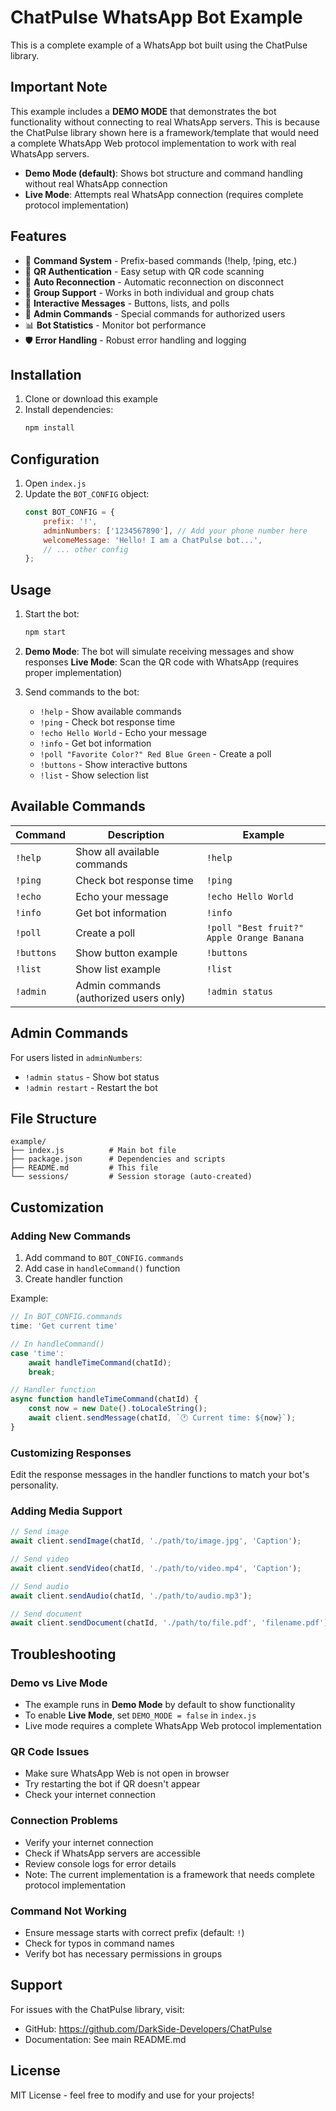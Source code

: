 # ChatPulse WhatsApp Bot Example

This is a complete example of a WhatsApp bot built using the ChatPulse library.

## Important Note

This example includes a **DEMO MODE** that demonstrates the bot functionality without connecting to real WhatsApp servers. This is because the ChatPulse library shown here is a framework/template that would need a complete WhatsApp Web protocol implementation to work with real WhatsApp servers.

- **Demo Mode (default)**: Shows bot structure and command handling without real WhatsApp connection
- **Live Mode**: Attempts real WhatsApp connection (requires complete protocol implementation)

## Features

- 🤖 **Command System** - Prefix-based commands (!help, !ping, etc.)
- 📱 **QR Authentication** - Easy setup with QR code scanning
- 🔄 **Auto Reconnection** - Automatic reconnection on disconnect
- 👥 **Group Support** - Works in both individual and group chats
- 🔘 **Interactive Messages** - Buttons, lists, and polls
- 👑 **Admin Commands** - Special commands for authorized users
- 📊 **Bot Statistics** - Monitor bot performance
- 🛡️ **Error Handling** - Robust error handling and logging

## Installation

1. Clone or download this example
2. Install dependencies:
   ```bash
   npm install
   ```

## Configuration

1. Open `index.js`
2. Update the `BOT_CONFIG` object:
   ```javascript
   const BOT_CONFIG = {
       prefix: '!',
       adminNumbers: ['1234567890'], // Add your phone number here
       welcomeMessage: 'Hello! I am a ChatPulse bot...',
       // ... other config
   };
   ```

## Usage

1. Start the bot:
   ```bash
   npm start
   ```

2. **Demo Mode**: The bot will simulate receiving messages and show responses
   **Live Mode**: Scan the QR code with WhatsApp (requires proper implementation)

3. Send commands to the bot:
   - `!help` - Show available commands
   - `!ping` - Check bot response time
   - `!echo Hello World` - Echo your message
   - `!info` - Get bot information
   - `!poll "Favorite Color?" Red Blue Green` - Create a poll
   - `!buttons` - Show interactive buttons
   - `!list` - Show selection list

## Available Commands

| Command | Description | Example |
|---------|-------------|---------|
| `!help` | Show all available commands | `!help` |
| `!ping` | Check bot response time | `!ping` |
| `!echo` | Echo your message | `!echo Hello World` |
| `!info` | Get bot information | `!info` |
| `!poll` | Create a poll | `!poll "Best fruit?" Apple Orange Banana` |
| `!buttons` | Show button example | `!buttons` |
| `!list` | Show list example | `!list` |
| `!admin` | Admin commands (authorized users only) | `!admin status` |

## Admin Commands

For users listed in `adminNumbers`:

- `!admin status` - Show bot status
- `!admin restart` - Restart the bot

## File Structure

```
example/
├── index.js          # Main bot file
├── package.json      # Dependencies and scripts
├── README.md         # This file
└── sessions/         # Session storage (auto-created)
```

## Customization

### Adding New Commands

1. Add command to `BOT_CONFIG.commands`
2. Add case in `handleCommand()` function
3. Create handler function

Example:
```javascript
// In BOT_CONFIG.commands
time: 'Get current time'

// In handleCommand()
case 'time':
    await handleTimeCommand(chatId);
    break;

// Handler function
async function handleTimeCommand(chatId) {
    const now = new Date().toLocaleString();
    await client.sendMessage(chatId, `🕐 Current time: ${now}`);
}
```

### Customizing Responses

Edit the response messages in the handler functions to match your bot's personality.

### Adding Media Support

```javascript
// Send image
await client.sendImage(chatId, './path/to/image.jpg', 'Caption');

// Send video
await client.sendVideo(chatId, './path/to/video.mp4', 'Caption');

// Send audio
await client.sendAudio(chatId, './path/to/audio.mp3');

// Send document
await client.sendDocument(chatId, './path/to/file.pdf', 'filename.pdf');
```

## Troubleshooting

### Demo vs Live Mode
- The example runs in **Demo Mode** by default to show functionality
- To enable **Live Mode**, set `DEMO_MODE = false` in `index.js`
- Live mode requires a complete WhatsApp Web protocol implementation

### QR Code Issues
- Make sure WhatsApp Web is not open in browser
- Try restarting the bot if QR doesn't appear
- Check your internet connection

### Connection Problems
- Verify your internet connection
- Check if WhatsApp servers are accessible
- Review console logs for error details
- Note: The current implementation is a framework that needs complete protocol implementation

### Command Not Working
- Ensure message starts with correct prefix (default: `!`)
- Check for typos in command names
- Verify bot has necessary permissions in groups

## Support

For issues with the ChatPulse library, visit:
- GitHub: https://github.com/DarkSide-Developers/ChatPulse
- Documentation: See main README.md

## License

MIT License - feel free to modify and use for your projects!